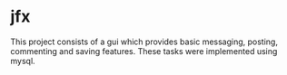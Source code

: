 # jfx
This project consists of a gui which provides basic messaging, posting, commenting
and saving features. These tasks were implemented using mysql.
